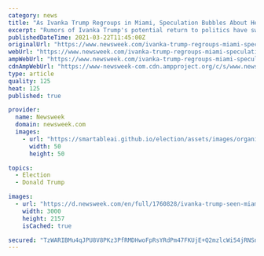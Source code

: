 ```yaml
---
category: news
title: "As Ivanka Trump Regroups in Miami, Speculation Bubbles About Her Plans"
excerpt: "Rumors of Ivanka Trump's potential return to politics have swelled as the former White House adviser enjoys the Miami sunshine with her family."
publishedDateTime: 2021-03-22T11:45:00Z
originalUrl: "https://www.newsweek.com/ivanka-trump-regroups-miami-speculation-bubbles-about-her-plans-1577705"
webUrl: "https://www.newsweek.com/ivanka-trump-regroups-miami-speculation-bubbles-about-her-plans-1577705"
ampWebUrl: "https://www.newsweek.com/ivanka-trump-regroups-miami-speculation-bubbles-about-her-plans-1577705?amp=1"
cdnAmpWebUrl: "https://www-newsweek-com.cdn.ampproject.org/c/s/www.newsweek.com/ivanka-trump-regroups-miami-speculation-bubbles-about-her-plans-1577705?amp=1"
type: article
quality: 125
heat: 125
published: true

provider:
  name: Newsweek
  domain: newsweek.com
  images:
    - url: "https://smartableai.github.io/election/assets/images/organizations/newsweek.com-50x50.jpg"
      width: 50
      height: 50

topics:
  - Election
  - Donald Trump

images:
  - url: "https://d.newsweek.com/en/full/1760828/ivanka-trump-seen-miami.jpg"
    width: 3000
    height: 2157
    isCached: true

secured: "TzWARIBMu4qJPU8V8PKz3PfRMDHwoFpRsYRdPm47FKUjE+Q2mzlcWi54jRNSnLUzKx25D1hU3XeAC7x2k4nxu5ufOQASxPFBVTdxeVYZlG8+ETYgSlWapHVvxpFHhwTWukI/nraW0Yzr8qTHqqyDxmFxU2jpIsBKeoIEFOntWTpKFLgrn6mtbBlunyT8VRCEiOav36UWt7F3TMxlk4rWgSqgXqz1TOTV7J4uF6/L4ZZehNlDzEYzkYdTcuBOy+EqLAB2EYP+bIZlixoWw/rnct0MZ+MDiiisvHdtkoqu2ShFyj4vAd2MI1e5uX/JVBJte/gz/DsAafMr3s4Zi0s5ZUjmuXHX8eD1VmsPuX5VDhU=;YEBleHi3hGUoLhUg0kEL/w=="
---
```



